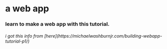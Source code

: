 <h1>a web app</h1>
<h3>learn to make a web app with this tutorial.</h3>   
<h6>i got this info from [here](https://michaelwashburnjr.com/building-webapp-tutorial-p1/)</h6>

